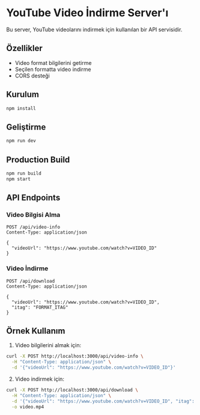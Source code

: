 # YouTube Video İndirme Server'ı

Bu server, YouTube videolarını indirmek için kullanılan bir API servisidir.

## Özellikler

- Video format bilgilerini getirme
- Seçilen formatta video indirme
- CORS desteği

## Kurulum

```bash
npm install
```

## Geliştirme

```bash
npm run dev
```

## Production Build

```bash
npm run build
npm start
```

## API Endpoints

### Video Bilgisi Alma
```
POST /api/video-info
Content-Type: application/json

{
  "videoUrl": "https://www.youtube.com/watch?v=VIDEO_ID"
}
```

### Video İndirme
```
POST /api/download
Content-Type: application/json

{
  "videoUrl": "https://www.youtube.com/watch?v=VIDEO_ID",
  "itag": "FORMAT_ITAG"
}
```

## Örnek Kullanım

1. Video bilgilerini almak için:
```bash
curl -X POST http://localhost:3000/api/video-info \
  -H "Content-Type: application/json" \
  -d '{"videoUrl": "https://www.youtube.com/watch?v=VIDEO_ID"}'
```

2. Video indirmek için:
```bash
curl -X POST http://localhost:3000/api/download \
  -H "Content-Type: application/json" \
  -d '{"videoUrl": "https://www.youtube.com/watch?v=VIDEO_ID", "itag": "FORMAT_ITAG"}' \
  -o video.mp4
``` 